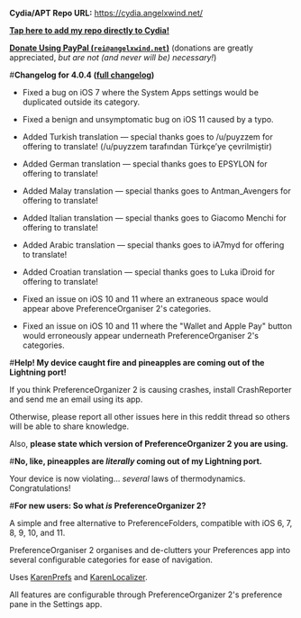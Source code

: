 **Cydia/APT Repo URL:** https://cydia.angelxwind.net/

[**Tap here to add my repo directly to Cydia!**](https://cydia.angelxwind.net/add.php)

[**Donate Using PayPal (`rei@angelxwind.net`)**](https://paypal.me/angelXwind) (donations are greatly appreciated, *but are not (and never will be) necessary!*)

#**Changelog for 4.0.4 ([full changelog](https://cydia.angelxwind.net/?page/net.angelxwind.preferenceorganizer2-changelog))**

* Fixed a bug on iOS 7 where the System Apps settings would be duplicated outside its category.

* Fixed a benign and unsymptomatic bug on iOS 11 caused by a typo.

* Added Turkish translation — special thanks goes to /u/puyzzem for offering to translate! (/u/puyzzem tarafından Türkçe’ye çevrilmiştir)

* Added German translation — special thanks goes to EPSYLON for offering to translate!

* Added Malay translation — special thanks goes to Antman_Avengers for offering to translate!

* Added Italian translation — special thanks goes to Giacomo Menchi for offering to translate!

* Added Arabic translation — special thanks goes to iA7myd for offering to translate!

* Added Croatian translation — special thanks goes to Luka iDroid for offering to translate!

* Fixed an issue on iOS 10 and 11 where an extraneous space would appear above PreferenceOrganiser 2's categories.

* Fixed an issue on iOS 10 and 11 where the "Wallet and Apple Pay" button would erroneously appear underneath PreferenceOrganiser 2's categories.

#**Help! My device caught fire and pineapples are coming out of the Lightning port!**

If you think PreferenceOrganizer 2 is causing crashes, install CrashReporter and send me an email using its app.

Otherwise, please report all other issues here in this reddit thread so others will be able to share knowledge.

Also, **please state which version of PreferenceOrganizer 2 you are using.**

#**No, like, pineapples are *literally* coming out of my Lightning port.**

Your device is now violating... *several* laws of thermodynamics. Congratulations!

#**For new users: So what *is* PreferenceOrganizer 2?**

A simple and free alternative to PreferenceFolders, compatible with iOS 6, 7, 8, 9, 10, and 11.

PreferenceOrganiser 2 organises and de-clutters your Preferences app into several configurable categories for ease of navigation.

Uses [KarenPrefs](https://github.com/angelXwind/KarenPrefs) and [KarenLocalizer](https://github.com/angelXwind/KarenLocalizer).

All features are configurable through PreferenceOrganizer 2's preference pane in the Settings app.